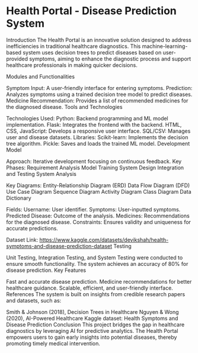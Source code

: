 # Health Portal - Disease Prediction System
Introduction
The Health Portal is an innovative solution designed to address inefficiencies in traditional healthcare diagnostics. This machine-learning-based system uses decision trees to predict diseases based on user-provided symptoms, aiming to enhance the diagnostic process and support healthcare professionals in making quicker decisions.

Modules and Functionalities

Symptom Input: A user-friendly interface for entering symptoms.
Prediction: Analyzes symptoms using a trained decision tree model to predict diseases.
Medicine Recommendation: Provides a list of recommended medicines for the diagnosed disease.
Tools and Technologies

Technologies Used:
Python: Backend programming and ML model implementation.
Flask: Integrates the frontend with the backend.
HTML, CSS, JavaScript: Develops a responsive user interface.
SQL/CSV: Manages user and disease datasets.
Libraries:
Scikit-learn: Implements the decision tree algorithm.
Pickle: Saves and loads the trained ML model.
Development Model

Approach: Iterative development focusing on continuous feedback.
Key Phases:
Requirement Analysis
Model Training
System Design
Integration and Testing
System Analysis

Key Diagrams:
Entity-Relationship Diagram (ERD)
Data Flow Diagram (DFD)
Use Case Diagram
Sequence Diagram
Activity Diagram
Class Diagram
Data Dictionary

Fields:
Username: User identifier.
Symptoms: User-inputted symptoms.
Predicted Disease: Outcome of the analysis.
Medicines: Recommendations for the diagnosed disease.
Constraints: Ensures validity and uniqueness for accurate predictions.

Dataset Link: https://www.kaggle.com/datasets/devikshah/health-symptoms-and-disease-prediction-dataset
Testing

Unit Testing, Integration Testing, and System Testing were conducted to ensure smooth functionality.
The system achieves an accuracy of 80% for disease prediction.
Key Features

Fast and accurate disease prediction.
Medicine recommendations for better healthcare guidance.
Scalable, efficient, and user-friendly interface.
References
The system is built on insights from credible research papers and datasets, such as:

Smith & Johnson (2018), Decision Trees in Healthcare
Nguyen & Wong (2020), AI-Powered Healthcare
Kaggle dataset: Health Symptoms and Disease Prediction
Conclusion
This project bridges the gap in healthcare diagnostics by leveraging AI for predictive analytics. The Health Portal empowers users to gain early insights into potential diseases, thereby promoting timely medical intervention.
